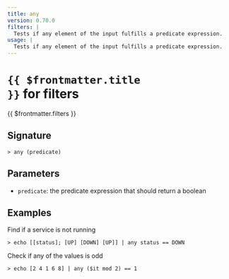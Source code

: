 ```yaml
---
title: any
version: 0.70.0
filters: |
  Tests if any element of the input fulfills a predicate expression.
usage: |
  Tests if any element of the input fulfills a predicate expression.
---
```


# <code>{{ $frontmatter.title }}</code> for filters

<div class='command-title'>{{ $frontmatter.filters }}</div>

## Signature

```> any (predicate)```

## Parameters

 -  `predicate`: the predicate expression that should return a boolean

## Examples

Find if a service is not running
```shell
> echo [[status]; [UP] [DOWN] [UP]] | any status == DOWN
```

Check if any of the values is odd
```shell
> echo [2 4 1 6 8] | any ($it mod 2) == 1
```
